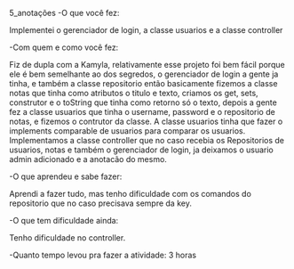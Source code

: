5_anotações
-O que você fez:

Implementei o gerenciador de login, a classe usuarios e a classe controller

-Com quem e como você fez:

Fiz de dupla com a Kamyla, relativamente esse projeto foi bem fácil porque ele é bem semelhante ao dos segredos, o gerenciador de login a gente ja tinha, e também a classe repositorio então basicamente fizemos a classe notas que tinha como atributos o titulo e texto, criamos os get, sets, construtor e o toString que tinha como retorno só o texto, depois a gente fez a classe usuarios que tinha o username, password e o repositorio de notas, e fizemos o contrutor da classe. A classe usuarios tinha que fazer o implements comparable de usuarios para comparar os usuarios.
Implementamos a classe controller que no caso recebia os Repositorios de usuarios, notas e também o gerenciador de login, ja deixamos o usuario admin adicionado e a anotacão do mesmo.

-O que aprendeu e sabe fazer:

   Aprendi a fazer tudo, mas tenho dificuldade com os comandos do repositorio que no caso precisava sempre da key.

-O que tem dificuldade ainda:

   Tenho dificuldade no controller.

-Quanto tempo levou pra fazer a atividade:
 3 horas  
  
